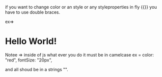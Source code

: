 if you want to change color or an style or any styleproperties in fly {{}} you have to use double braces.

ex=> <h1 style={{color:red}}>Hello World!</h1>

Notee => inside of js what ever you do it must be in camelcase
ex = color: "red",
fontSize: "20px",

and all shoud be in a strings "".
